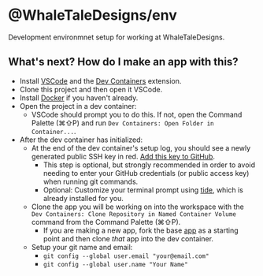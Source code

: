 # @WhaleTaleDesigns/env

Development environmnet setup for working at WhaleTaleDesigns.

## What's next? How do I make an app with this?

- Install [VSCode](https://code.visualstudio.com/) and the [Dev Containers](vscode:extension/ms-vscode-remote.remote-containers) extension.
- Clone this project and then open it VSCode.
- Install [Docker](https://www.docker.com) if you haven't already.
- Open the project in a dev container:
  - VSCode should prompt you to do this. If not, open the Command Palette (⌘⇧P) and run `Dev Containers: Open Folder in Container...`.
- After the dev container has initialized:
  - At the end of the dev container's setup log, you should see a newly generated public SSH key in red. [Add this key to GitHub](https://docs.github.com/en/authentication/connecting-to-github-with-ssh/adding-a-new-ssh-key-to-your-github-account).
    - This step is optional, but strongly recommended in order to avoid needing to enter your GitHub credentials (or public access key) when running git commands.
    - Optional: Customize your terminal prompt using [tide](https://github.com/IlanCosman/tide), which is already installed for you.
  - Clone the app you will be working on into the workspace with the `Dev Containers: Clone Repository in Named Container Volume` command from the Command Palette (⌘⇧P).
    - If you are making a new app, fork the base [app](https://github.com/WhaleTaleDesigns/app) as a starting point and then clone _that_ app into the dev container.
  - Setup your git name and email:
    - `git config --global user.email "your@email.com"`
    - `git config --global user.name "Your Name"`
